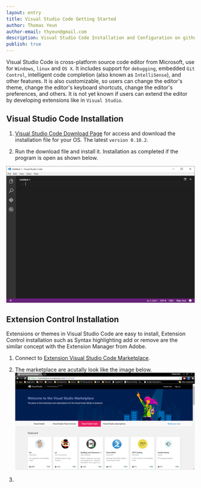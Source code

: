 ```yaml
---
layout: entry
title: Visual Studio Code Getting Started
author: Thomas Yeun
author-email: thyeun@gmail.com
description: Visual Studio Code Installation and Configuration on github with using SSH.
publish: true
---
```



Visual Studio Code is cross-platform source code editor from Microsoft, use for `Windows`, `linux` and `OS X`. It includes support for `debugging`, embedded `Git Control`, intelligent code completion (also known as `IntelliSense`), and other features. It is also customizable, so users can change the editor's theme, change the editor's keyboard shortcuts, change the editor's preferences, and others. It is not yet known if users can extend the editor by developing extensions like in `Visual Studio`.

## Visual Studio Code Installation

1. [Visual Studio Code Download Page](https://code.visualstudio.com) for access and download the installation file for your OS. The latest `version 0.10.2`.

2. Run the download file and install it. Installation as completed if the program is open as shown below.
<img src="/images/2015-11-18/vscode-default.png" style="margin: 0 auto; width: 752px;" />


## Extension Control Installation

Extensions or themes in Visual Studio Code are easy to install, Extension Control installation such as Syntax highlighting add or remove are the similar concept with the Extension Manager from Adobe.

1. Connect to [Extension Visual Studio Code Marketplace](https://marketplace.visualstudio.com/#VSCode).
	
2. The marketplace are acutally look like the image below. <img src="/images/2015-11-18/vscode-market.png" style="margin: 0 auto; width: 688px;" />

3.